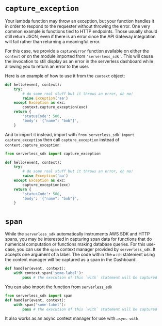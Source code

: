 # `capture_exception`

Your lambda function may throw an exception, but your function handles it in order to respond to
the requester without throwing the error. One very common example is functions tied to HTTP
endpoints. Those usually should still return JSON, even if there is an error since the API Gateway
integration will fail rather than returning a meaningful error.

For this case, we provide a `captureError` function available on either the `context` or on the
module imported from `'serverless_sdk'`. This will cause the invocation to still display as an
error in the serverless dashboard while allowing you to return an error to the user.

Here is an example of how to use it from the `context` object:

```python
def hello(event, context):
    try:
        # do some real stuff but it throws an error, oh no!
        raise Exception('aa')
    except Exception as exc:
        context.capture_exception(exc)
    return {
        'statusCode': 500,
        'body': '{"name": "bob"}',
    }
```

And to import it instead, import with
`from serverless_sdk import capture_exception` then call `capture_exception` instead of
`context.capture_exception`.

```python
from serverless_sdk import capture_exception

def hello(event, context):
    try:
        # do some real stuff but it throws an error, oh no!
        raise Exception('aa')
    except Exception as exc:
        capture_exception(exc)
    return {
        'statusCode': 500,
        'body': '{"name": "bob"}',
    }
```

# `span`

While the `serverless_sdk` automatically instruments AWS SDK and HTTP spans, you may be interested
in capturing span data for functions that do numerical computation or functions making database
queries. For this use-case, you can use the `span` context manager provided by `serverless_sdk`.
It accepts one argument of a label. The code within the `with` statement using the context manager
will be captured as a span in the Dashboard.

```python
def handler(event, context):
    with context.span('some-label'):
        pass # the execution of this `with` statement will be captured as a span
```

You can also import the function from `serverless_sdk`

```python
from serverless_sdk import span
def handler(event, context):
    with span('some-label'):
        pass # the execution of this `with` statement will be captured as a span
```

It also works as an async context manager for use with `async with`.
